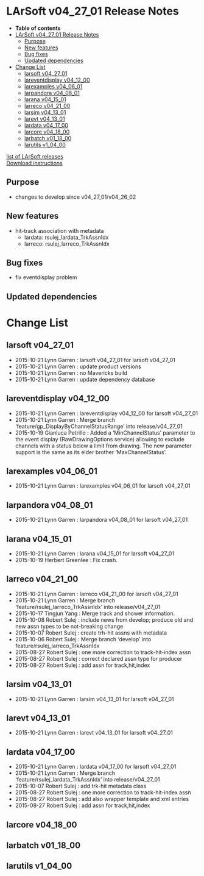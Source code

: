 LArSoft v04\_27\_01 Release Notes
======================================================================

-   **Table of contents**
-   [LArSoft v04\_27\_01 Release Notes](#LArSoft-v04_27_01-Release-Notes)
    -   [Purpose](#Purpose)
    -   [New features](#New-features)
    -   [Bug fixes](#Bug-fixes)
    -   [Updated dependencies](#Updated-dependencies)
-   [Change List](#Change-List)
    -   [larsoft v04\_27\_01](#larsoft-v04_27_01)
    -   [lareventdisplay v04\_12\_00](#lareventdisplay-v04_12_00)
    -   [larexamples v04\_06\_01](#larexamples-v04_06_01)
    -   [larpandora v04\_08\_01](#larpandora-v04_08_01)
    -   [larana v04\_15\_01](#larana-v04_15_01)
    -   [larreco v04\_21\_00](#larreco-v04_21_00)
    -   [larsim v04\_13\_01](#larsim-v04_13_01)
    -   [larevt v04\_13\_01](#larevt-v04_13_01)
    -   [lardata v04\_17\_00](#lardata-v04_17_00)
    -   [larcore v04\_18\_00](#larcore-v04_18_00)
    -   [larbatch v01\_18\_00](#larbatch-v01_18_00)
    -   [larutils v1\_04\_00](#larutils-v1_04_00)

[list of LArSoft releases](LArSoft_release_list)\
[Download instructions](http://scisoft.fnal.gov/scisoft/bundles/larsoft/v04_27_01/larsoft-v04_27_01.html)

Purpose
--------------------

-   changes to develop since v04\_27\_01/v04\_26\_02

New features
------------------------------

-   hit-track association with metadata
    -   lardata: rsulej\_lardata\_TrkAssnIdx
    -   larreco: rsulej\_larreco\_TrkAssnIdx

Bug fixes
------------------------

-   fix eventdisplay problem

Updated dependencies
----------------------------------------------

Change List
============================

larsoft v04\_27\_01
------------------------------------------

-   2015-10-21 Lynn Garren : larsoft v04\_27\_01 for larsoft v04\_27\_01
-   2015-10-21 Lynn Garren : update product versions
-   2015-10-21 Lynn Garren : no Mavericks build
-   2015-10-21 Lynn Garren : update dependency database

lareventdisplay v04\_12\_00
----------------------------------------------------------

-   2015-10-21 Lynn Garren : lareventdisplay v04\_12\_00 for larsoft v04\_27\_01
-   2015-10-21 Lynn Garren : Merge branch ‘feature/gp\_DisplayByChannelStatusRange’ into release/v04\_27\_01
-   2015-10-19 Gianluca Petrillo : Added a ‘MinChannelStatus’ parameter to the event display (RawDrawingOptions service) allowing to exclude channels with a status below a limit from drawing. The new parameter support is the same as its elder brother ‘MaxChannelStatus’.

larexamples v04\_06\_01
--------------------------------------------------

-   2015-10-21 Lynn Garren : larexamples v04\_06\_01 for larsoft v04\_27\_01

larpandora v04\_08\_01
------------------------------------------------

-   2015-10-21 Lynn Garren : larpandora v04\_08\_01 for larsoft v04\_27\_01

larana v04\_15\_01
----------------------------------------

-   2015-10-21 Lynn Garren : larana v04\_15\_01 for larsoft v04\_27\_01
-   2015-10-19 Herbert Greenlee : Fix crash.

larreco v04\_21\_00
------------------------------------------

-   2015-10-21 Lynn Garren : larreco v04\_21\_00 for larsoft v04\_27\_01
-   2015-10-21 Lynn Garren : Merge branch ‘feature/rsulej\_larreco\_TrkAssnIdx’ into release/v04\_27\_01
-   2015-10-17 Tingjun Yang : Merge track and shower information.
-   2015-10-08 Robert Sulej : include news from develop; produce old and new assn types to be not-breaking change
-   2015-10-07 Robert Sulej : create trh-hit assns with metadata
-   2015-10-06 Robert Sulej : Merge branch ‘develop’ into feature/rsulej\_larreco\_TrkAssnIdx
-   2015-08-27 Robert Sulej : one more correction to track-hit-index assn
-   2015-08-27 Robert Sulej : correct declared assn type for producer
-   2015-08-27 Robert Sulej : add assn for track,hit,index

larsim v04\_13\_01
----------------------------------------

-   2015-10-21 Lynn Garren : larsim v04\_13\_01 for larsoft v04\_27\_01

larevt v04\_13\_01
----------------------------------------

-   2015-10-21 Lynn Garren : larevt v04\_13\_01 for larsoft v04\_27\_01

lardata v04\_17\_00
------------------------------------------

-   2015-10-21 Lynn Garren : lardata v04\_17\_00 for larsoft v04\_27\_01
-   2015-10-21 Lynn Garren : Merge branch ‘feature/rsulej\_lardata\_TrkAssnIdx’ into release/v04\_27\_01
-   2015-10-07 Robert Sulej : add trk-hit metadata class
-   2015-08-27 Robert Sulej : one more correction to track-hit-index assn
-   2015-08-27 Robert Sulej : add also wrapper template and xml entries
-   2015-08-27 Robert Sulej : add assn for track,hit,index

larcore v04\_18\_00
------------------------------------------

larbatch v01\_18\_00
--------------------------------------------

larutils v1\_04\_00
------------------------------------------
